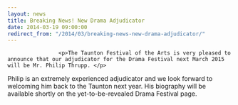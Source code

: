 ```yaml
---
layout: news
title: Breaking News! New Drama Adjudicator
date: 2014-03-19 09:00:00
redirect_from: "/2014/03/breaking-news-new-drama-adjudicator/"
---
```

<section>

                    
                    <p>The Taunton Festival of the Arts is very pleased to announce that our adjudicator for the Drama Festival next March 2015 will be Mr. Philip Thrupp. </p>
<p>Philip is an extremely experienced adjudicator and we look forward to welcoming him back to the Taunton next year. His biography will be available shortly on the yet-to-be-revealed Drama Festival page.</p>

                
</section>

